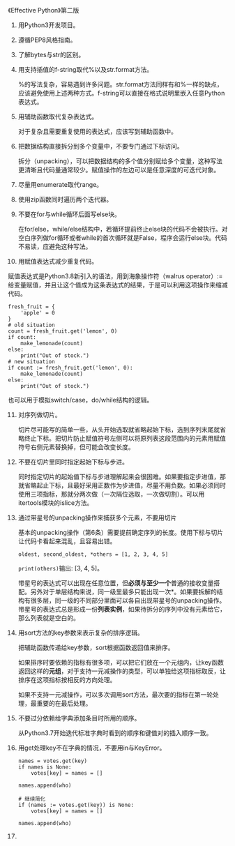 《Effective Python》第二版

1. 用Python3开发项目。

2. 遵循PEP8风格指南。

3. 了解bytes与str的区别。

4. 用支持插值的f-string取代%以及str.format方法。

   %的写法复杂，容易遇到许多问题。str.format方法同样有和%一样的缺点，应该避免使用上述两种方式。f-string可以直接在格式说明里嵌入任意Python表达式。

5. 用辅助函数取代复杂表达式。

   对于复杂且需要重复使用的表达式，应该写到辅助函数中。

6. 把数据结构直接拆分到多个变量中，不要专门通过下标访问。

   拆分（unpacking），可以把数据结构的多个值分别赋给多个变量，这种写法更清晰且代码量通常较少。赋值操作的左边可以是任意深度的可迭代对象。

7. 尽量用enumerate取代range。

8. 使用zip函数同时遍历两个迭代器。

9. 不要在for与while循环后面写else块。

   在for/else，while/else结构中，若循环提前终止else块的代码不会被执行。对空白序列做for循环或者while的首次循环就是False，程序会运行else块。代码不易读，应避免这种写法。

10. 用赋值表达式减少重复代码。

   赋值表达式是Python3.8新引入的语法，用到海象操作符（walrus operator）:=给变量赋值，并且让这个值成为这条表达式的结果，于是可以利用这项操作来缩减代码。

   ```
   fresh_fruit = {
       'apple' = 0
   }
   # old situation
   count = fresh_fruit.get('lemon', 0)
   if count:
       make_lemonade(count)
   else:
       print("Out of stock.")
   # new situation
   if count := fresh_fruit.get('lemon', 0):
       make_lemonade(count)
   else:
       print("Out of stock.")
   ```

   也可以用于模拟switch/case，do/while结构的逻辑。

11. 对序列做切片。

    切片尽可能写的简单一些，从头开始选取就省略起始下标，选到序列末尾就省略终止下标。把切片防止赋值符号左侧可以将原列表这段范围内的元素用赋值符号右侧元素替换掉，但可能会改变长度。

12. 不要在切片里同时指定起始下标与步进。

    同时指定切片的起始值下标与步进理解起来会很困难。如果要指定步进值，那就省略起止下标，且最好采用正数作为步进值，尽量不用负数。如果必须同时使用三项指标，那就分两次做（一次隔位选取，一次做切割）。可以用itertools模块的islice方法。

13. 通过带星号的unpacking操作来捕获多个元素，不要用切片

    基本的unpacking操作（第6条）需要提前确定序列的长度。使用下标与切片让代码卡看起来混乱，且容易出错。

    `oldest, second_oldest, *others = [1, 2, 3, 4, 5]`

    `print(others)`输出: [3, 4, 5]。

    带星号的表达式可以出现在任意位置，但**必须与至少一个**普通的接收变量搭配。另外对于单层结构来说，同一级里最多只能出现一次*。如果要拆解的结构有很多层，同一级的不同部分里面可以各自出现带星号的unpacking操作。带星号的表达式总是形成一份**列表实例**，如果待拆分的序列中没有元素给它，那么列表就是空白的。

14. 用sort方法的key参数来表示复杂的排序逻辑。

    把辅助函数传递给key参数，sort根据函数返回值来排序。

    如果排序时要依赖的指标有很多项，可以把它们放在一个元组内，让key函数返回这样的**元组**，对于支持一元减操作的类型，可以单独给这项指标取反，让排序在这项指标按相反的方向处理。

    如果不支持一元减操作，可以多次调用sort方法，最次要的指标在第一轮处理，最重要的在最后处理。

15. 不要过分依赖给字典添加条目时所用的顺序。

    从Python3.7开始迭代标准字典时看到的顺序和键值对的插入顺序一致。

16. 用get处理key不在字典的情况，不要用in与KeyError。

    ```
    names = votes.get(key)
    if names is None:
    	votes[key] = names = []
        
    names.append(who)
    
    # 继续简化
    if (names := votes.get(key)) is None:
    	votes[key] = names = []
        
    names.append(who)
    ```

    

17. 

